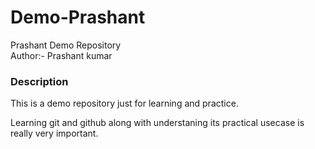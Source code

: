 # Demo-Prashant
Prashant Demo Repository
<br> 
Author:- Prashant kumar 

<h3> Description </h3>
<p style = "colour: red">This is a demo repository just for learning and practice.</p>

<P>Learning git and github along with understaning its practical usecase is really very important. </p>